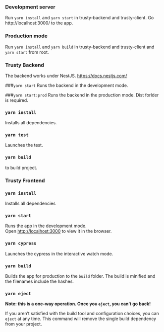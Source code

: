 ### Development server
Run `yarn install` and `yarn start` in trusty-backend and trusty-client. Go http://localhost:3000/ to the app.

### Production mode

Run `yarn install` and `yarn build` in trusty-backend and trusty-client and `yarn start` from root.

### Trusty Backend

The backend works under NestJS. https://docs.nestjs.com/

###`yarn start`
Runs the backend in the development mode.

###`yarn start:prod`
Runs the backend in the production mode. Dist forlder is required.

### `yarn install`
Installs all dependencies.

### `yarn test`
Launches the test.

### `yarn build`
to build project. 


### Trusty Frontend

### `yarn install`
Installs all dependencies

### `yarn start`
Runs the app in the development mode.\
Open [http://localhost:3000](http://localhost:3000) to view it in the browser.

### `yarn cypress`
Launches the cypress in the interactive watch mode.

### `yarn build`
Builds the app for production to the `build` folder.
The build is minified and the filenames include the hashes.

### `yarn eject`
**Note: this is a one-way operation. Once you `eject`, you can’t go back!**

If you aren’t satisfied with the build tool and configuration choices, you can `eject` at any time. This command will remove the single build dependency from your project.
